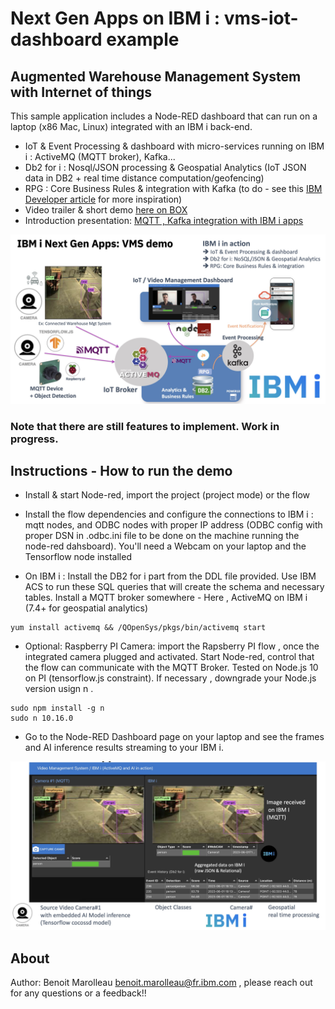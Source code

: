 Next Gen Apps on IBM i : vms-iot-dashboard example
=================
##  Augmented Warehouse Management System with Internet of things 
This sample application includes a Node-RED dashboard that can run on a laptop (x86 Mac, Linux) integrated with an IBM i back-end. 
- IoT & Event Processing & dashboard with micro-services running on IBM i : ActiveMQ (MQTT broker), Kafka...
- Db2 for i : Nosql/JSON processing & Geospatial Analytics (IoT JSON data in DB2 + real time distance computation/geofencing)
- RPG : Core Business Rules & integration with Kafka (to do - see this [IBM Developer article](https://developer.ibm.com/tutorials/power10-business-inferencing-at-scale-with-mma/) for more inspiration) 
- Video trailer & short demo [here on BOX](https://ibm.box.com/v/ibmi-vms-nextgen-trailer)
- Introduction presentation: [MQTT , Kafka integration with IBM i apps](https://ibm.box.com/v/ibmi-vms-intro)

![](./vms-ibmi-overview1.jpg)

### Note that there are still features to implement. Work in progress.

## Instructions - How to run the demo

- Install & start Node-red, import the project (project mode) or the flow

- Install the flow dependencies and configure the connections to IBM i : mqtt nodes,  and ODBC nodes with proper IP address (ODBC config with proper DSN in .odbc.ini file to be done on the machine running the node-red dahsboard). You'll need a Webcam on your laptop and the Tensorflow node installed

- On IBM i : Install the DB2 for i part from the DDL file provided. Use IBM ACS to run these SQL queries that will create the schema and necessary tables. Install a MQTT broker somewhere - Here , ActiveMQ on IBM i (7.4+ for geospatial analytics)
```
yum install activemq && /QOpenSys/pkgs/bin/activemq start
```
- Optional: Raspberry PI Camera: import the Rapsberry PI flow , once the integrated camera plugged and activated. Start Node-red, control that the flow can communicate with the MQTT Broker. Tested on Node.js 10 on PI (tensorflow.js constraint). If necessary , downgrade your Node.js version usign n . 
```
sudo npm install -g n 
sudo n 10.16.0
``` 

- Go to the Node-RED Dashboard page on your laptop and see the frames and AI inference results streaming to your IBM i. 

![](./vms-demo-detail.jpg)

## About

Author: Benoit Marolleau benoit.marolleau@fr.ibm.com  , please reach out for any questions or a feedback!! 
